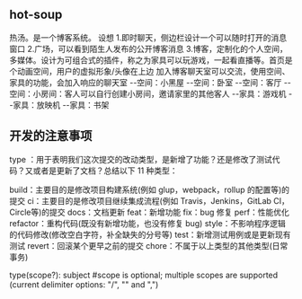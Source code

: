 ## hot-soup

热汤。是一个博客系统。
设想
1.即时聊天，侧边栏设计一个可以随时打开的消息窗口
2.广场，可以看到陌生人发布的公开博客消息
3.博客，定制化的个人空间，多媒体。设计为可组合式的插件，称之为家具可以玩游戏，一起看直播等。首页是个动画空间，用户的虚拟形象/头像在上边
    加入博客聊天室可以交流，使用空间、家具的功能，会加入响应的聊天室
    --空间：小黑屋
    --空间：卧室
    --空间：客厅
    --空间：小房间：客人可以自行创建小房间，邀请家里的其他客人
    --家具：游戏机
    --家具：放映机
    --家具：书架

## 开发的注意事项

type ：用于表明我们这次提交的改动类型，是新增了功能？还是修改了测试代码？又或者是更新了文档？总结以下 11 种类型：

build：主要目的是修改项目构建系统(例如 glup，webpack，rollup 的配置等)的提交
ci：主要目的是修改项目继续集成流程(例如 Travis，Jenkins，GitLab CI，Circle等)的提交
docs：文档更新
feat：新增功能
fix：bug 修复
perf：性能优化
refactor：重构代码(既没有新增功能，也没有修复 bug)
style：不影响程序逻辑的代码修改(修改空白字符，补全缺失的分号等)
test：新增测试用例或是更新现有测试
revert：回滚某个更早之前的提交
chore：不属于以上类型的其他类型(日常事务)

type(scope?): subject  #scope is optional; multiple scopes are supported (current delimiter options: "/", "\" and ",")
